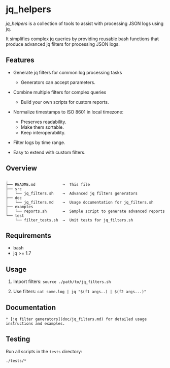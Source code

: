 # jq_helpers

*jq_helpers* is a collection of tools to assist with processing JSON logs using
jq.

It simplifies complex jq queries by providing reusable bash functions that
produce advanced jq filters for processing JSON logs.

## Features

  * Generate jq filters for common log processing tasks
    - Generators can accept parameters.

  * Combine multiple filters for complex queries
    - Build your own scripts for custom reports.

  * Normalize timestamps to ISO 8601 in local timezone:
    - Preserves readability.
    - Make them sortable. 
    - Keep interoperability.

  * Filter logs by time range.

  * Easy to extend with custom filters.


## Overview

```
.
├── README.md            →  This file
├── src
│   └── jq_filters.sh    →  Advanced jq filters generators
├── doc
│   └── jq_filters.md    →  Usage documentation for jq_filters.sh
├── examples
│   └── reports.sh       →  Sample script to generate advanced reports
└── test
    └── filter_tests.sh  →  Unit tests for jq_filters.sh
```

## Requirements

  * bash
  * jq >= 1.7

## Usage

  1. Import filters:
     `source ./path/to/jq_filters.sh`

  2. Use filters:
     `cat some.log | jq "$(f1 args..) | $(f2 args...)"`


## Documentation

    * [jq filter generators](doc/jq_filters.md) for detailed usage instructions and examples.

## Testing

Run all scripts in the `tests` directory:

```bash
./tests/*
```
